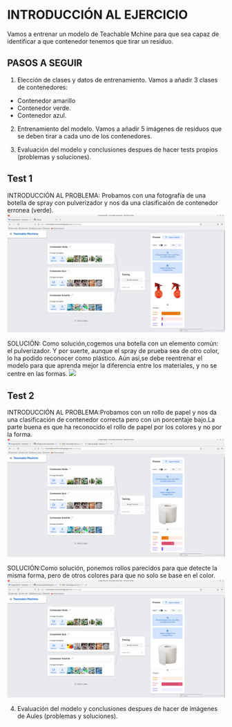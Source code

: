 # INTRODUCCIÓN AL EJERCICIO

Vamos a entrenar un modelo de Teachable Mchine para que sea capaz de identificar a que contenedor tenemos que tirar un residuo.

## PASOS A SEGUIR

1. Elección de clases y datos de entrenamiento.
Vamos a añadir 3 clases de contenedores:
 * Contenedor amarillo
 * Contenedor verde.
 * Contenedor azul.
 
2. Entrenamiento del modelo.
Vamos a añadir 5 imágenes de residuos que se deben tirar a cada uno de los contenedores.

3. Evaluación del modelo y conclusiones despues de hacer tests propios (problemas y soluciones).

## Test 1
INTRODUCCIÓN AL PROBLEMA: Probamos con una fotografía de una botella de spray con pulverizador y nos da una clasificaión de contenedor erronea (verde).
![](https://github.com/neusmartinez/IA-docs/blob/main/Problema%201.png)

SOLUCIÓN: Como solución,cogemos una botella con un elemento común: el pulverizador. Y por suerte, aunque el spray de prueba sea de otro color, lo ha podido reconocer como plástico. Aún así,se debe reentrenar el modelo para que aprenda mejor la diferencia entre los materiales, y no se centre en las formas.
![](https://github.com/neusmartinez/IA-docs/blob/main/Soluci%C3%B3n%201.png.)


## Test 2
INTRODUCCIÓN AL PROBLEMA:Probamos con un rollo de papel y nos da una clasificación de contenedor correcta pero con un porcentaje bajo.La parte buena es que ha reconocido el rollo de papel por los colores y no por la forma. 
![](https://github.com/neusmartinez/IA-docs/blob/main/Problema%202.png)

SOLUCIÓN:Como solución, ponemos rollos parecidos para que detecte la misma forma, pero de otros colores para que no solo se base en el color.
![](https://github.com/neusmartinez/IA-docs/blob/main/Soluci%C3%B3n%202.png)

4. Evaluación del modelo y conclusiones despues de hacer de imágenes de Aules (problemas y soluciones).
